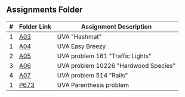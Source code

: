 ##  Assignments Folder

|   #   | Folder Link  | Assignment Description               |
| :---: | ------------ | ------------------------------------ |
|   1   | [A03](A03)   | UVA "Hashmat"                        |
|   1   | [A04](A04)   | UVA Easy Breezy                      |
|   2   | [A05](A05)   | UVA problem 161 "Traffic Lights"     |
|   3   | [A06](A06)   | UVA problem 10226 "Hardwood Species" |
|   4   | [A07](A07)   | UVA problem 514 "Rails"              |
|   1   | [P673](P673) | UVA Parenthesis problem              |
